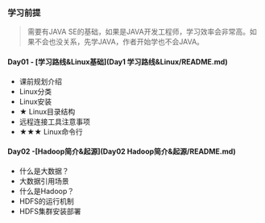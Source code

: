 ### 学习前提
> 需要有JAVA SE的基础，如果是JAVA开发工程师，学习效率会非常高。如果不会也没关系，先学JAVA，作者开始学也不会JAVA。
#### Day01 - [学习路线&Linux基础](Day1 学习路线&Linux/README.md)
- 课前规划介绍
- Linux分类
- Linux安装
- ★ Linux目录结构
- 远程连接工具注意事项
- ★★★ Linux命令行
#### Day02 -[Hadoop简介&起源](Day02 Hadoop简介&起源/README.md)
- 什么是大数据？
- 大数据引用场景
- 什么是Hadoop？
- HDFS的运行机制
- HDFS集群安装部署
